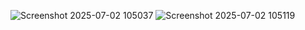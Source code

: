 ![Screenshot 2025-07-02 105037](https://github.com/user-attachments/assets/7f7751ad-56ef-4944-8ab9-5646eb3c3d7b)
![Screenshot 2025-07-02 105119](https://github.com/user-attachments/assets/eeab9c40-f95c-4000-8e40-c87e8666b1fc)

